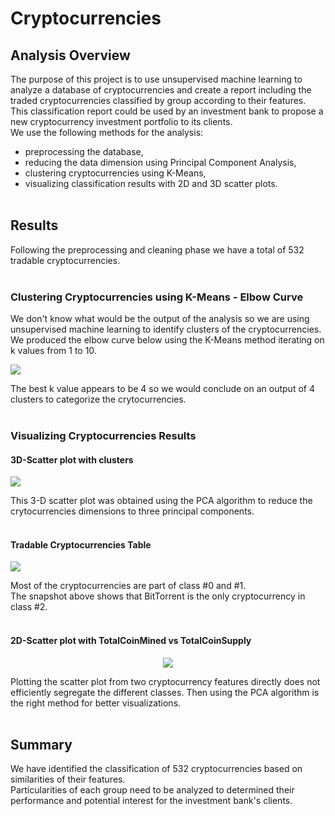 # Cryptocurrencies

## Analysis Overview
The purpose of this project is to use unsupervised machine learning to analyze a database of cryptocurrencies and create a report including the traded cryptocurrencies classified by group according to their features.\
This classification report could be used by an investment bank to propose a new cryptocurrency investment portfolio to its clients.\
We use the following methods for the analysis:
- preprocessing the database,
- reducing the data dimension using Principal Component Analysis,
- clustering cryptocurrencies using K-Means,
- visualizing classification results with 2D and 3D scatter plots.
<br><br>


## Results
Following the preprocessing and cleaning phase we have a total of 532 tradable cryptocurrencies.
<br><br>

### Clustering Cryptocurrencies using K-Means - Elbow Curve
We don't know what would be the output of the analysis so we are using unsupervised machine learning to identify clusters of the cryptocurrencies.\
We produced the elbow curve below using the K-Means method iterating on k values from 1 to 10. 

   <img src='https://user-images.githubusercontent.com/104115586/189263192-b427706e-41ae-4d62-afe4-3f0cf945851d.png'>


The best k value appears to be 4 so we would conclude on an output of 4 clusters to categorize the crytocurrencies.
<br><br>

### Visualizing Cryptocurrencies Results

#### 3D-Scatter plot with clusters
   
   <img src='https://user-images.githubusercontent.com/104115586/189263369-63506090-57d5-417b-8349-313c54df3326.png'>



This 3-D scatter plot was obtained using the PCA algorithm to reduce the crytocurrencies dimensions to three principal components.
<br><br>


#### Tradable Cryptocurrencies Table

     
  <img src='https://user-images.githubusercontent.com/104115586/189263258-3e6aeaa8-6d37-41d2-8c94-407b9809d490.png'>


Most of the cryptocurrencies are part of class #0 and #1.<br>
The snapshot above shows that BitTorrent is the only cryptocurrency in class #2.
<br><br>

#### 2D-Scatter plot with TotalCoinMined vs TotalCoinSupply
<p align="center">
    <img src="https://user-images.githubusercontent.com/68669675/101305764-008c7c00-3809-11eb-8bd7-85bc2c8e953e.png"> 
</p>
Plotting the scatter plot from two cryptocurrency features directly does not efficiently segregate the different classes. Then using the PCA algorithm is the right method for better visualizations.
<br><br>

## Summary
We have identified the classification of 532 cryptocurrencies based on similarities of their features.\
Particularities of each group need to be analyzed to determined their performance and potential interest for the investment bank's clients.
